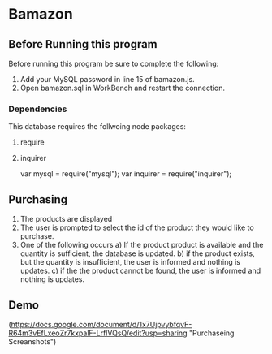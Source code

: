 # Bamazon

## Before Running this program

Before running this program be sure to complete the following:
 1) Add your MySQL password in line 15 of bamazon.js.
 2) Open bamazon.sql in WorkBench and restart the connection.
    
### Dependencies
This database requires the follwoing node packages: 
 1) require
 2) inquirer

    var mysql = require("mysql");
    var inquirer = require("inquirer"); 

## Purchasing
 1) The products are displayed
 2) The user is prompted to select the id of the product they would like to purchase.
 3) One of the following occurs
    a) If the product product is available and the quantity is sufficient, the database is updated. 
    b) if the product exists, but the quantity is insufficient, the user is informed and nothing is updates. 
    c) if the the product cannot be found, the user is informed and nothing is updates. 

## Demo
(https://docs.google.com/document/d/1x7UjpvybfqvF-R64m3vEfLxeoZr7kxpalF-LrflVQsQ/edit?usp=sharing "Purchaseing Screanshots")

